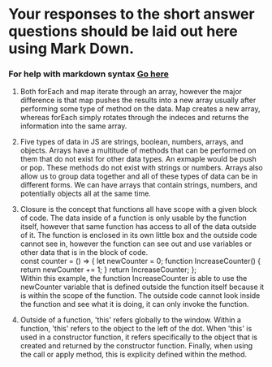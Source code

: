 # Your responses to the short answer questions should be laid out here using Mark Down.
### For help with markdown syntax [Go here](https://github.com/adam-p/markdown-here/wiki/Markdown-Cheatsheet)

1. Both forEach and map iterate through an array, however the major difference is that map pushes the results into a new array usually after performing some type of method on the data. Map creates a new array, whereas forEach simply rotates through the indeces and returns the information into the same array.

2. Five types of data in JS are strings, boolean, numbers, arrays, and objects. Arrays have a multitude of methods that can be performed on them that do not exist for other data types. An exmaple would be push or pop. These methods do not exist with strings or numbers. Arrays also allow us to group data together and all of these types of data can be in different forms. We can have arrays that contain strings, numbers, and potentially objects all at the same time.

3. Closure is the concept that functions all have scope with a given block of code. The data inside of a function is only usable by the function itself, however that same function has access to all of the data outside of it. The function is enclosed in its own little box and the outside code cannot see in, however the function can see out and use variables or other data that is in the block of code.  
const counter = () => {
  let newCounter = 0;
  function IncreaseCounter() {
    return newCounter += 1;
  }
  return IncreaseCounter;
};  
Within this example, the function IncreaseCounter is able to use the newCounter variable that is defined outside the function itself because it is within the scope of the function. The outside code cannot look inside the function and see what it is doing, it can only invoke the function.

4. Outside of a function, 'this' refers globally to the window. Within a function, 'this' refers to the object to the left of the dot. When 'this' is used in a constructor function, it refers specifically to the object that is created and returned by the constructor function. Finally, when using the call or apply method, this is explicity defined within the method.